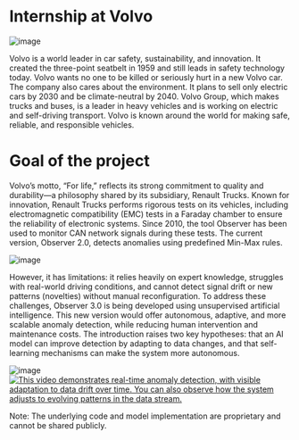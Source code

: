 # Internship at Volvo 

![image](https://github.com/user-attachments/assets/d148eed9-4f59-4b30-9b6e-4603456c6aca)

Volvo is a world leader in car safety, sustainability, and innovation. It created the three-point seatbelt in 1959 and still leads in safety technology today. Volvo wants no one to be killed or seriously hurt in a new Volvo car. The company also cares about the environment. It plans to sell only electric cars by 2030 and be climate-neutral by 2040. Volvo Group, which makes trucks and buses, is a leader in heavy vehicles and is working on electric and self-driving transport. Volvo is known around the world for making safe, reliable, and responsible vehicles.


# Goal of the project
Volvo’s motto, “For life,” reflects its strong commitment to quality and durability—a philosophy shared by its subsidiary, Renault Trucks. Known for innovation, Renault Trucks performs rigorous tests on its vehicles, including electromagnetic compatibility (EMC) tests in a Faraday chamber to ensure the reliability of electronic systems. Since 2010, the tool Observer has been used to monitor CAN network signals during these tests. The current version, Observer 2.0, detects anomalies using predefined Min-Max rules.

![image](https://github.com/user-attachments/assets/9c617e3a-c746-467b-95b0-5d67abbd7b22)

However, it has limitations: it relies heavily on expert knowledge, struggles with real-world driving conditions, and cannot detect signal drift or new patterns (novelties) without manual reconfiguration. To address these challenges, Observer 3.0 is being developed using unsupervised artificial intelligence. This new version would offer autonomous, adaptive, and more scalable anomaly detection, while reducing human intervention and maintenance costs. The introduction raises two key hypotheses: that an AI model can improve detection by adapting to data changes, and that self-learning mechanisms can make the system more autonomous.


![image](https://github.com/user-attachments/assets/2971ae3a-a0e2-437e-96b1-cbf43b832d38)
[![This video demonstrates real-time anomaly detection, with visible adaptation to data drift over time. You can also observe how the system adjusts to evolving patterns in the data stream.](https://raw.githubusercontent.com/yourusername/yourrepository/main/assets/thumbnail.jpg)](https://vimeo.com/1074991688/e36268cd61)

Note: The underlying code and model implementation are proprietary and cannot be shared publicly.
